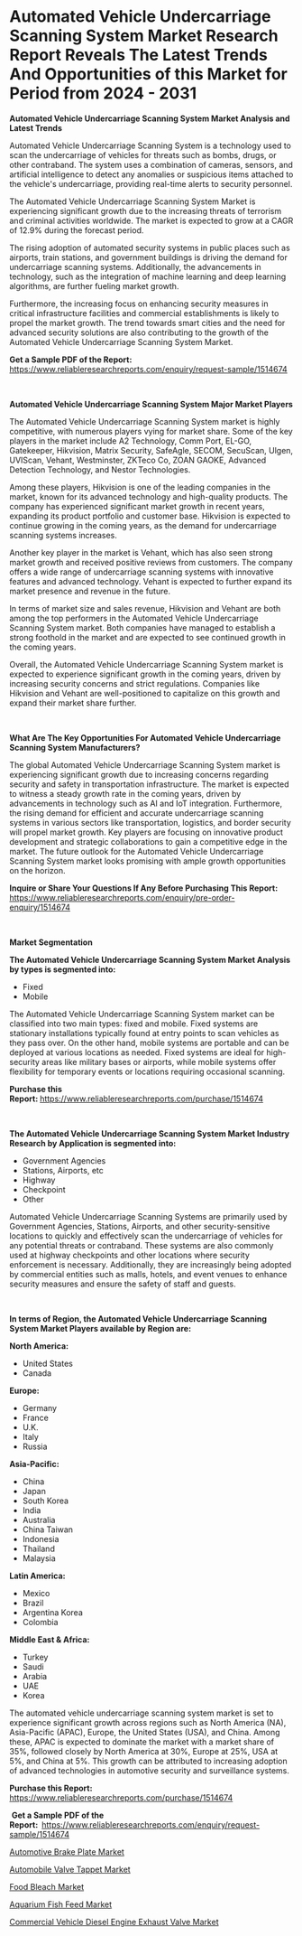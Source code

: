 <p><h1>Automated Vehicle Undercarriage Scanning System Market Research Report Reveals The Latest Trends And Opportunities of this Market for Period from 2024 - 2031</h1></p><p><strong>Automated Vehicle Undercarriage Scanning System Market Analysis and Latest Trends</strong></p>
<p><p>Automated Vehicle Undercarriage Scanning System is a technology used to scan the undercarriage of vehicles for threats such as bombs, drugs, or other contraband. The system uses a combination of cameras, sensors, and artificial intelligence to detect any anomalies or suspicious items attached to the vehicle's undercarriage, providing real-time alerts to security personnel.</p><p>The Automated Vehicle Undercarriage Scanning System Market is experiencing significant growth due to the increasing threats of terrorism and criminal activities worldwide. The market is expected to grow at a CAGR of 12.9% during the forecast period. </p><p>The rising adoption of automated security systems in public places such as airports, train stations, and government buildings is driving the demand for undercarriage scanning systems. Additionally, the advancements in technology, such as the integration of machine learning and deep learning algorithms, are further fueling market growth.</p><p>Furthermore, the increasing focus on enhancing security measures in critical infrastructure facilities and commercial establishments is likely to propel the market growth. The trend towards smart cities and the need for advanced security solutions are also contributing to the growth of the Automated Vehicle Undercarriage Scanning System Market.</p></p>
<p><strong>Get a Sample PDF of the Report:&nbsp;</strong> <a href="https://www.reliableresearchreports.com/enquiry/request-sample/1514674">https://www.reliableresearchreports.com/enquiry/request-sample/1514674</a></p>
<p>&nbsp;</p>
<p><strong>Automated Vehicle Undercarriage Scanning System Major Market Players</strong></p>
<p><p>The Automated Vehicle Undercarriage Scanning System market is highly competitive, with numerous players vying for market share. Some of the key players in the market include A2 Technology, Comm Port, EL-GO, Gatekeeper, Hikvision, Matrix Security, SafeAgle, SECOM, SecuScan, Ulgen, UVIScan, Vehant, Westminster, ZKTeco Co, ZOAN GAOKE, Advanced Detection Technology, and Nestor Technologies.</p><p>Among these players, Hikvision is one of the leading companies in the market, known for its advanced technology and high-quality products. The company has experienced significant market growth in recent years, expanding its product portfolio and customer base. Hikvision is expected to continue growing in the coming years, as the demand for undercarriage scanning systems increases.</p><p>Another key player in the market is Vehant, which has also seen strong market growth and received positive reviews from customers. The company offers a wide range of undercarriage scanning systems with innovative features and advanced technology. Vehant is expected to further expand its market presence and revenue in the future.</p><p>In terms of market size and sales revenue, Hikvision and Vehant are both among the top performers in the Automated Vehicle Undercarriage Scanning System market. Both companies have managed to establish a strong foothold in the market and are expected to see continued growth in the coming years.</p><p>Overall, the Automated Vehicle Undercarriage Scanning System market is expected to experience significant growth in the coming years, driven by increasing security concerns and strict regulations. Companies like Hikvision and Vehant are well-positioned to capitalize on this growth and expand their market share further.</p></p>
<p>&nbsp;</p>
<p><strong>What Are The Key Opportunities For Automated Vehicle Undercarriage Scanning System Manufacturers?</strong></p>
<p><p>The global Automated Vehicle Undercarriage Scanning System market is experiencing significant growth due to increasing concerns regarding security and safety in transportation infrastructure. The market is expected to witness a steady growth rate in the coming years, driven by advancements in technology such as AI and IoT integration. Furthermore, the rising demand for efficient and accurate undercarriage scanning systems in various sectors like transportation, logistics, and border security will propel market growth. Key players are focusing on innovative product development and strategic collaborations to gain a competitive edge in the market. The future outlook for the Automated Vehicle Undercarriage Scanning System market looks promising with ample growth opportunities on the horizon.</p></p>
<p><strong>Inquire or Share Your Questions If Any Before Purchasing This Report:</strong> <a href="https://www.reliableresearchreports.com/enquiry/pre-order-enquiry/1514674">https://www.reliableresearchreports.com/enquiry/pre-order-enquiry/1514674</a></p>
<p>&nbsp;</p>
<p><strong>Market Segmentation</strong></p>
<p><strong>The Automated Vehicle Undercarriage Scanning System Market Analysis by types is segmented into:</strong></p>
<p><ul><li>Fixed</li><li>Mobile</li></ul></p>
<p><p>The Automated Vehicle Undercarriage Scanning System market can be classified into two main types: fixed and mobile. Fixed systems are stationary installations typically found at entry points to scan vehicles as they pass over. On the other hand, mobile systems are portable and can be deployed at various locations as needed. Fixed systems are ideal for high-security areas like military bases or airports, while mobile systems offer flexibility for temporary events or locations requiring occasional scanning.</p></p>
<p><strong>Purchase this Report:&nbsp;</strong><a href="https://www.reliableresearchreports.com/purchase/1514674">https://www.reliableresearchreports.com/purchase/1514674</a></p>
<p>&nbsp;</p>
<p><strong>The Automated Vehicle Undercarriage Scanning System Market Industry Research by Application is segmented into:</strong></p>
<p><ul><li>Government Agencies</li><li>Stations, Airports, etc</li><li>Highway</li><li>Checkpoint</li><li>Other</li></ul></p>
<p><p>Automated Vehicle Undercarriage Scanning Systems are primarily used by Government Agencies, Stations, Airports, and other security-sensitive locations to quickly and effectively scan the undercarriage of vehicles for any potential threats or contraband. These systems are also commonly used at highway checkpoints and other locations where security enforcement is necessary. Additionally, they are increasingly being adopted by commercial entities such as malls, hotels, and event venues to enhance security measures and ensure the safety of staff and guests.</p></p>
<p>&nbsp;</p>
<p><strong>In terms of Region, the Automated Vehicle Undercarriage Scanning System Market Players available by Region are:</strong></p>
<p>
    <p> <strong> North America: </strong>
        <ul>
            <li>United States</li>
            <li>Canada</li>
        </ul>
        </p> 
    <p> <strong> Europe: </strong>
        <ul>
            <li>Germany</li>
            <li>France</li>
            <li>U.K.</li>
            <li>Italy</li>
            <li>Russia</li>
        </ul>
        </p> 
    <p> <strong> Asia-Pacific: </strong>
        <ul>
            <li>China</li>
            <li>Japan</li>
            <li>South Korea</li>
            <li>India</li>
            <li>Australia</li>
            <li>China Taiwan</li>
            <li>Indonesia</li>
            <li>Thailand</li>
            <li>Malaysia</li>
        </ul>
        </p> 
    <p> <strong> Latin America: </strong>
        <ul>
            <li>Mexico</li>
            <li>Brazil</li>
            <li>Argentina Korea</li>
            <li>Colombia</li>
        </ul>
        </p> 
    <p> <strong> Middle East & Africa: </strong>
        <ul>
            <li>Turkey</li>
            <li>Saudi</li>
            <li>Arabia</li>
            <li>UAE</li>
            <li>Korea</li>
        </ul>
    </p>
    </p>
<p><p>The automated vehicle undercarriage scanning system market is set to experience significant growth across regions such as North America (NA), Asia-Pacific (APAC), Europe, the United States (USA), and China. Among these, APAC is expected to dominate the market with a market share of 35%, followed closely by North America at 30%, Europe at 25%, USA at 5%, and China at 5%. This growth can be attributed to increasing adoption of advanced technologies in automotive security and surveillance systems.</p></p>
<p><strong>Purchase this Report: </strong><a href="https://www.reliableresearchreports.com/purchase/1514674">https://www.reliableresearchreports.com/purchase/1514674</a></p>
<p>&nbsp;<strong>Get a Sample PDF of the Report:&nbsp;&nbsp;</strong><a href="https://www.reliableresearchreports.com/enquiry/request-sample/1514674">https://www.reliableresearchreports.com/enquiry/request-sample/1514674</a></p>
<p><strong></strong></p>
<p><p><a href="https://copper-carbon-84f.notion.site/Automotive-Brake-Plate-Market-Size-Reflecting-a-Forecast-Till-2031-Market-By-Type-By-Application-a-9309fffd51314407b6c89f9e4acb0f40">Automotive Brake Plate Market</a></p><p><a href="https://cedar-agate-3da.notion.site/Decoding-the-Automobile-Valve-Tappet-Market-A-Deep-Dive-into-the-Latest-Market-Trends-Market-Segme-e2b6a5d94c9246e78c6cd1661db4d7b3">Automobile Valve Tappet Market</a></p><p><a href="https://view.publitas.com/reportprime-1/food-bleach-market-provides-a-comprehensive-analysis-including-a-macro-overview-of-the-market-as-well-as-micro-details-such-as-market-size-and-competitive-landscape/">Food Bleach Market</a></p><p><a href="https://view.publitas.com/reportprime-1/aquarium-fish-feed-market-challenges-opportunities-and-growth-drivers-and-major-market-players-forecasted-for-period-from-2024-2031/">Aquarium Fish Feed Market</a></p><p><a href="https://circular-yam-9b9.notion.site/Global-Commercial-Vehicle-Diesel-Engine-Exhaust-Valve-Market-by-Types-Applications-and-Major-Playe-e6e200d1dc424c509b918aa7fd100e0c">Commercial Vehicle Diesel Engine Exhaust Valve Market</a></p></p>